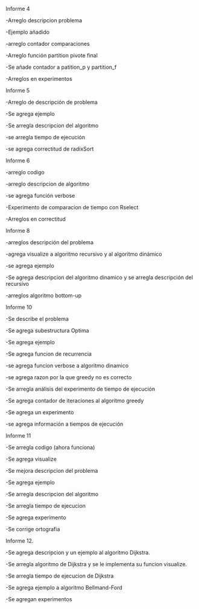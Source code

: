 Informe 4

-Arreglo descripcion problema

-Ejemplo añadido

-arreglo contador comparaciones

-Arreglo función partition pivote final

-Se añade contador a patition_p y partition_f

-Arreglos en experimentos




Informe 5

-Arreglo de descripción de problema

-Se agrega ejemplo

-Se arregla descripcion del algoritmo

-se arregla tiempo de ejecución

-se agrega correctitud de radixSort




Informe 6

-arreglo codigo

-arreglo descripcion de algoritmo

-se agrega función verbose

-Experimento de comparacion de tiempo con Rselect

-Arreglos en correctitud




Informe 8

-arreglos descripción del problema

-agrega visualize a algoritmo recursivo y al algoritmo dinámico

-se agrega ejemplo

-Se agrega descripcion del algoritmo dinamico y se arregla descripción del recursivo

-arreglos algoritmo bottom-up




Informe 10

-Se describe el problema

-Se agrega subestructura Optima

-Se agrega ejemplo

-Se agrega funcion de recurrencia

-se agrega funcion verbose a algoritmo dinamico

-se agrega razon por la que greedy no es correcto

-Se arregla análisis del experimento de tiempo de ejecución

-Se agrega contador de iteraciones al algoritmo greedy

-Se agrega un experimento

-se agrega información a tiempos de ejecución




Informe 11

-Se arregla codigo (ahora funciona)

-Se agrega visualize

-Se mejora descripcion del problema 

-Se agrega ejemplo

-Se arregla descripcion del algoritmo

-Se arregla tiempo de ejecucion

-Se agrega experimento

-Se corrige ortografia



Informe 12.

-Se agrega descripcion y un ejemplo al algoritmo Dijkstra.

-Se arregla algoritmo de Dijkstra y se le implementa su funcion visualize.

-Se arregla tiempo de ejecucion de Dijkstra

-Se agrega ejemplo a algoritmo Bellmand-Ford

-Se agregan experimentos
